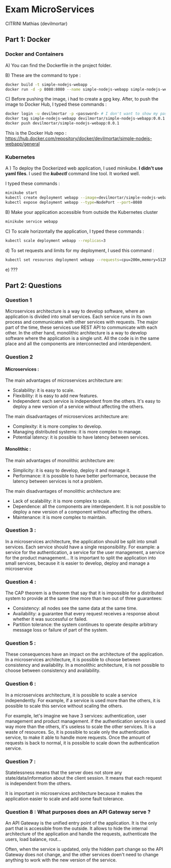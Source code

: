 # Exam MicroServices
CITRINI Mathias (devilmortar)

## Part 1: Docker

### Docker and Containers
A) You can find the Dockerfile in the project folder.

B) These are the command to type :
```bash
docker build -t simple-nodejs-webapp .
docker run -d -p 8080:8080 --name simple-nodejs-webapp simple-nodejs-webapp
```
C) Before pushing the image, i had to create a gpg key.
After, to push the image to Docker Hub, I typed these commands :
```bash
docker login -u devilmortar -p <password> # I don't want to show my password
docker tag simple-nodejs-webapp devilmortar/simple-nodejs-webapp:0.0.1
docker push devilmortar/simple-nodejs-webapp:0.0.1
```

This is the Docker Hub repo :
https://hub.docker.com/repository/docker/devilmortar/simple-nodejs-webapp/general

### Kubernetes
A ) To deploy the Dockerized web application, I used minikube. **I didn't use yaml files**.
I used the ***kubectl*** command line tool. It worked well.

I typed these commands :
```bash
minikube start
kubectl create deployment webapp --image=devilmortar/simple-nodejs-webapp:latest
kubectl expose deployment webapp --type=NodePort --port=8080
```

B) Make your application accessible from outside the Kubernetes cluster
```bash
minikube service webapp
```

C) To scale horizontally the application, I typed these commands :
```bash
kubectl scale deployment webapp --replicas=3
```

d) To set requests and limits for my deployment, I used this command :
```bash
kubectl set resources deployment webapp --requests=cpu=200m,memory=512Mi --limits=cpu=500m,memory=1Gi
```

e) ???

## Part 2: Questions

### Question 1
Microservices architecture is a way to develop software, where an application
is divided into small services. Each service runs in its own process and communicates
with other services with requests. The major part of the time,
these services use REST API to communicate with each other.
In the other hand, monolithic architecture is a way to develop software
where the application is a single unit. All the code is in the same place
and all the components are interconnected and interdependent.

### Question 2
#### Microservices :
The main advantages of microservices architecture are:
- Scalability: it is easy to scale.
- Flexibility: it is easy to add new features.
- Independent: each service is independent from the others. It's easy to deploy a new version of a service without affecting the others.

The main disadvantages of microservices architecture are:
- Complexity: it is more complex to develop.
- Managing distributed systems: it is more complex to manage.
- Potential latency: it is possible to have latency between services.

#### Monolithic :
The main advantages of monolithic architecture are:
- Simplicity: it is easy to develop, deploy it and manage it.
- Performance: it is possible to have better performance, because the latency between services is not a problem.

The main disadvantages of monolithic architecture are:
- Lack of scalability: it is more complex to scale.
- Dependence: all the components are interdependent. It is not possible to deploy a new version of a component without affecting the others.
- Maintenance: it is more complex to maintain.

### Question 3 :

In a microservices architecture, the application should be split into small services.
Each service should have a single responsibility. For example: a service for the
authentication, a service for the user management, a service for the product management...
It is important to split the application
into small services, because it is easier to develop, deploy and manage a microservice

### Question 4 :

The CAP theorem is a theorem that say that it is impossible for a distributed
system to provide at the same time more than two out of three guarantees:
- Consistency: all nodes see the same data at the same time.
- Availability: a guarantee that every request receives a response about whether it was successful or failed.
- Partition tolerance: the system continues to operate despite arbitrary message loss or failure of part of the system.

### Question 5 :

These consequences have an impact on the architecture of the application.
In a microservices architecture, it is possible to choose between consistency and availability.
In a monolithic architecture, it is not possible to choose between consistency and availability.

### Question 6 :

In a microservices architecture, it is possible to scale a service independently.
For example, if a service is used more than the others, it is possible to scale
this service without scaling the others.

For example, let's imagine we have 3 services: authentication, user management and product management.
if the authentication service is used way more than the others,
it's useless to scale the other services. It is a waste of resources.
So, it is possible to scale only the authentication service, to make it able to 
handle more requests. Once the amount of requests is back to normal, it is possible
to scale down the authentication service.

### Question 7 :

Statelessness means that the server does not store any state/data/information about the client session.
It means that each request is independent from the others. 

It is important in microservices architecture because it makes the application easier to scale and add
some fault tolerance.

### Question 8 : What purposes does an API Gateway serve ?

An API Gateway is the unified entry point of the application. It is the only part that is accessible from the outside.
It allows to hide the internal architecture of the application and handle the requests, authenticate the users,
load balance, rout...

Often, when the service is updated, only the hidden part change so the API Gateway does not change, and the other services doen't need to change
anything to work with the new version of the service.



